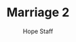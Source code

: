 ---
image: /assets/img/kl/kl_marriage_2.png
title: Marriage 2
number: 2
categories:
  - Meditations
  - Moments
  - Marriage
author: Hope Staff
notes: Marriage 2
embed: >-
  EMBED_GOES_HERE
transcript: >-
  SOME LINES OF TEXT START HERE
---